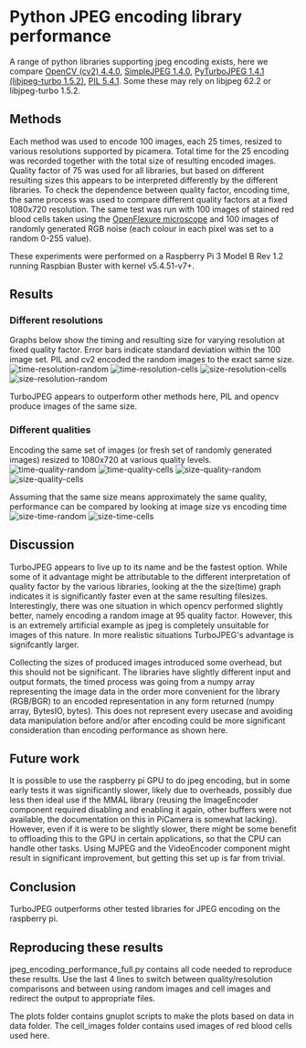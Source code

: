 # Python JPEG encoding library performance

A range of python libraries supporting jpeg encoding exists, here we compare [OpenCV (cv2) 4.4.0](https://opencv.org/), [SimpleJPEG 1.4.0](https://pypi.org/project/simplejpeg/), [PyTurboJPEG 1.4.1 (libjpeg-turbo 1.5.2)](https://pypi.org/project/PyTurboJPEG/), [PIL 5.4.1](https://pillow.readthedocs.io/en/stable/#).  Some these may rely on libjpeg 62.2 or libjpeg-turbo 1.5.2.

## Methods

Each method was used to encode 100 images, each 25 times, resized to various resolutions supported by picamera. Total time for the 25 encoding was recorded together with the total size of resulting encoded images. Quality factor of 75 was used for all libraries, but based on different resulting sizes this appears to be interpreted differently by the different libraries. To check the dependence between quality factor, encoding time, the same process was used to compare different quality factors at a fixed 1080x720 resolution. The same test was run with 100 images of stained red blood cells taken using the [OpenFlexure microscope](https://openflexure.org/projects/microscope/) and 100 images of randomly generated RGB noise (each colour in each pixel was set to a random 0-255 value).

These experiments were performed on a Raspberry Pi 3 Model B Rev 1.2 running Raspbian Buster with kernel v5.4.51-v7+.

## Results

### Different resolutions
Graphs below show the timing and resulting size for varying resolution at fixed quality factor. Error bars indicate standard deviation within the 100 image set. PIL and cv2 encoded the random images to the exact same size.
![time-resolution-random](./img/resolution_time_random.png)
![time-resolution-cells](./img/resolution_time_cell.png)
![size-resolution-cells](./img/resolution_size_cell.png)
![size-resolution-random](./img/resolution_size_random.png)

TurboJPEG appears to outperform other methods here, PIL and opencv produce images of the same size.

### Different qualities
Encoding the same set of images (or fresh set of randomly generated images) resized to 1080x720 at various quality levels.
![time-quality-random](./img/quality_time_random.png)
![time-quality-cells](./img/quality_time_cell.png)
![size-quality-random](./img/quality_size_random.png)
![size-quality-cells](./img/quality_time_cell.png)

Assuming that the same size means approximately the same quality, performance can be compared by looking at image size vs encoding time
![size-time-random](./img/size_time_random.png)
![size-time-cells](./img/size_time_cell.png)


## Discussion
TurboJPEG appears to live up to its name and be the fastest option. While some of it advantage
might be attributable to the different interpretation of quality factor by the various libraries,
looking at the the size(time) graph indicates it is significantly faster even at the same resulting
filesizes.
Interestingly, there was one situation in which opencv performed slightly better, namely encoding
a random image at 95 quality factor. However, this is an extremely artificial example as jpeg is
completely unsuitable for images of this nature. In more realistic situations TurboJPEG's advantage
is signifcantly larger.

Collecting the sizes of produced images introduced some overhead, but this should not be significant.
The libraries have slightly different input and output formats, the timed process was going from a numpy array representing the image
data in the order more convenient for the library (RGB/BGR) to an encoded representation in any form returned (numpy array, BytesIO, bytes).
This does not represent every usecase and avoiding data manipulation before and/or after encoding could be more significant consideration
than encoding performance as shown here.

## Future work
It is possible to use the raspberry pi GPU to do jpeg encoding, but in some early tests it was significantly slower,
likely due to overheads, possibly due less then ideal use if the MMAL library (reusing the ImageEncoder component required
disabling and enabling it again, other buffers were not available, the documentation on this in PiCamera is somewhat lacking).
However, even if it is were to be slightly slower, there might be some benefit to offloading this to the GPU in certain applications,
so that the CPU can handle other tasks. Using MJPEG and the VideoEncoder component might result in significant improvement,
but getting this set up is far from trivial.

## Conclusion
TurboJPEG outperforms other tested libraries for JPEG encoding on the raspberry pi.

## Reproducing these results
jpeg\_encoding\_performance\_full.py contains all code needed to reproduce these results. Use the last 4 lines
to switch between quality/resolution comparisons and between using random images and cell images and redirect
the output to appropriate files.

The plots folder contains gnuplot scripts to make the plots based on data in data folder.
The cell\_images folder contains used images of red blood cells used here.
